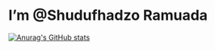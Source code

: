 # I’m @Shudufhadzo Ramuada

[![Anurag's GitHub stats](https://github-readme-stats.vercel.app/api?username=ShudufhadzoRamuada)](https://github.com/ShudufhadzoRamuada/github-readme-stats)
